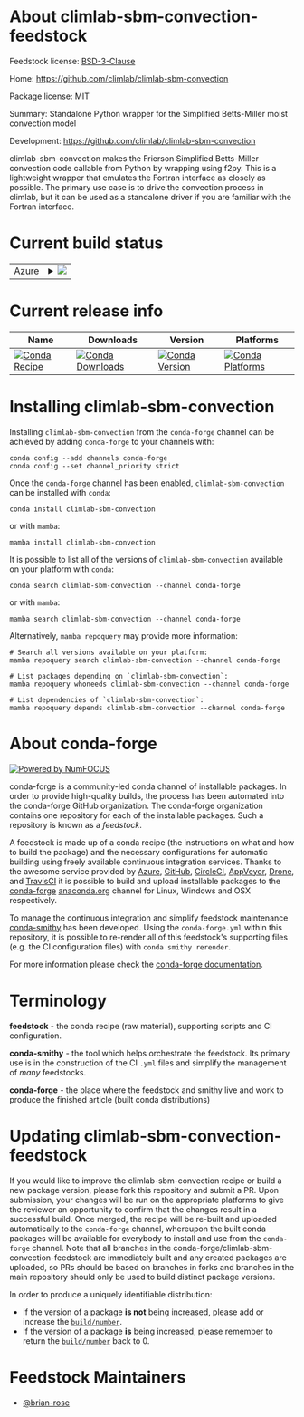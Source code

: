 About climlab-sbm-convection-feedstock
======================================

Feedstock license: [BSD-3-Clause](https://github.com/conda-forge/climlab-sbm-convection-feedstock/blob/main/LICENSE.txt)

Home: https://github.com/climlab/climlab-sbm-convection

Package license: MIT

Summary: Standalone Python wrapper for the Simplified Betts-Miller moist convection model

Development: https://github.com/climlab/climlab-sbm-convection

climlab-sbm-convection makes the Frierson Simplified Betts-Miller convection code callable from Python by wrapping using f2py. This is a lightweight wrapper that emulates the Fortran interface as closely as possible. The primary use case is to drive the convection process in climlab, but it can be used as a standalone driver if you are familiar with the Fortran interface.


Current build status
====================


<table>
    
  <tr>
    <td>Azure</td>
    <td>
      <details>
        <summary>
          <a href="https://dev.azure.com/conda-forge/feedstock-builds/_build/latest?definitionId=23040&branchName=main">
            <img src="https://dev.azure.com/conda-forge/feedstock-builds/_apis/build/status/climlab-sbm-convection-feedstock?branchName=main">
          </a>
        </summary>
        <table>
          <thead><tr><th>Variant</th><th>Status</th></tr></thead>
          <tbody><tr>
              <td>linux_64_numpy2.0python3.11.____cpython</td>
              <td>
                <a href="https://dev.azure.com/conda-forge/feedstock-builds/_build/latest?definitionId=23040&branchName=main">
                  <img src="https://dev.azure.com/conda-forge/feedstock-builds/_apis/build/status/climlab-sbm-convection-feedstock?branchName=main&jobName=linux&configuration=linux%20linux_64_numpy2.0python3.11.____cpython" alt="variant">
                </a>
              </td>
            </tr><tr>
              <td>linux_64_numpy2.0python3.12.____cpython</td>
              <td>
                <a href="https://dev.azure.com/conda-forge/feedstock-builds/_build/latest?definitionId=23040&branchName=main">
                  <img src="https://dev.azure.com/conda-forge/feedstock-builds/_apis/build/status/climlab-sbm-convection-feedstock?branchName=main&jobName=linux&configuration=linux%20linux_64_numpy2.0python3.12.____cpython" alt="variant">
                </a>
              </td>
            </tr><tr>
              <td>osx_64_numpy2.0python3.11.____cpython</td>
              <td>
                <a href="https://dev.azure.com/conda-forge/feedstock-builds/_build/latest?definitionId=23040&branchName=main">
                  <img src="https://dev.azure.com/conda-forge/feedstock-builds/_apis/build/status/climlab-sbm-convection-feedstock?branchName=main&jobName=osx&configuration=osx%20osx_64_numpy2.0python3.11.____cpython" alt="variant">
                </a>
              </td>
            </tr><tr>
              <td>osx_64_numpy2.0python3.12.____cpython</td>
              <td>
                <a href="https://dev.azure.com/conda-forge/feedstock-builds/_build/latest?definitionId=23040&branchName=main">
                  <img src="https://dev.azure.com/conda-forge/feedstock-builds/_apis/build/status/climlab-sbm-convection-feedstock?branchName=main&jobName=osx&configuration=osx%20osx_64_numpy2.0python3.12.____cpython" alt="variant">
                </a>
              </td>
            </tr><tr>
              <td>osx_arm64_numpy2.0python3.11.____cpython</td>
              <td>
                <a href="https://dev.azure.com/conda-forge/feedstock-builds/_build/latest?definitionId=23040&branchName=main">
                  <img src="https://dev.azure.com/conda-forge/feedstock-builds/_apis/build/status/climlab-sbm-convection-feedstock?branchName=main&jobName=osx&configuration=osx%20osx_arm64_numpy2.0python3.11.____cpython" alt="variant">
                </a>
              </td>
            </tr><tr>
              <td>osx_arm64_numpy2.0python3.12.____cpython</td>
              <td>
                <a href="https://dev.azure.com/conda-forge/feedstock-builds/_build/latest?definitionId=23040&branchName=main">
                  <img src="https://dev.azure.com/conda-forge/feedstock-builds/_apis/build/status/climlab-sbm-convection-feedstock?branchName=main&jobName=osx&configuration=osx%20osx_arm64_numpy2.0python3.12.____cpython" alt="variant">
                </a>
              </td>
            </tr><tr>
              <td>win_64_numpy2.0python3.11.____cpython</td>
              <td>
                <a href="https://dev.azure.com/conda-forge/feedstock-builds/_build/latest?definitionId=23040&branchName=main">
                  <img src="https://dev.azure.com/conda-forge/feedstock-builds/_apis/build/status/climlab-sbm-convection-feedstock?branchName=main&jobName=win&configuration=win%20win_64_numpy2.0python3.11.____cpython" alt="variant">
                </a>
              </td>
            </tr><tr>
              <td>win_64_numpy2.0python3.12.____cpython</td>
              <td>
                <a href="https://dev.azure.com/conda-forge/feedstock-builds/_build/latest?definitionId=23040&branchName=main">
                  <img src="https://dev.azure.com/conda-forge/feedstock-builds/_apis/build/status/climlab-sbm-convection-feedstock?branchName=main&jobName=win&configuration=win%20win_64_numpy2.0python3.12.____cpython" alt="variant">
                </a>
              </td>
            </tr>
          </tbody>
        </table>
      </details>
    </td>
  </tr>
</table>

Current release info
====================

| Name | Downloads | Version | Platforms |
| --- | --- | --- | --- |
| [![Conda Recipe](https://img.shields.io/badge/recipe-climlab--sbm--convection-green.svg)](https://anaconda.org/conda-forge/climlab-sbm-convection) | [![Conda Downloads](https://img.shields.io/conda/dn/conda-forge/climlab-sbm-convection.svg)](https://anaconda.org/conda-forge/climlab-sbm-convection) | [![Conda Version](https://img.shields.io/conda/vn/conda-forge/climlab-sbm-convection.svg)](https://anaconda.org/conda-forge/climlab-sbm-convection) | [![Conda Platforms](https://img.shields.io/conda/pn/conda-forge/climlab-sbm-convection.svg)](https://anaconda.org/conda-forge/climlab-sbm-convection) |

Installing climlab-sbm-convection
=================================

Installing `climlab-sbm-convection` from the `conda-forge` channel can be achieved by adding `conda-forge` to your channels with:

```
conda config --add channels conda-forge
conda config --set channel_priority strict
```

Once the `conda-forge` channel has been enabled, `climlab-sbm-convection` can be installed with `conda`:

```
conda install climlab-sbm-convection
```

or with `mamba`:

```
mamba install climlab-sbm-convection
```

It is possible to list all of the versions of `climlab-sbm-convection` available on your platform with `conda`:

```
conda search climlab-sbm-convection --channel conda-forge
```

or with `mamba`:

```
mamba search climlab-sbm-convection --channel conda-forge
```

Alternatively, `mamba repoquery` may provide more information:

```
# Search all versions available on your platform:
mamba repoquery search climlab-sbm-convection --channel conda-forge

# List packages depending on `climlab-sbm-convection`:
mamba repoquery whoneeds climlab-sbm-convection --channel conda-forge

# List dependencies of `climlab-sbm-convection`:
mamba repoquery depends climlab-sbm-convection --channel conda-forge
```


About conda-forge
=================

[![Powered by
NumFOCUS](https://img.shields.io/badge/powered%20by-NumFOCUS-orange.svg?style=flat&colorA=E1523D&colorB=007D8A)](https://numfocus.org)

conda-forge is a community-led conda channel of installable packages.
In order to provide high-quality builds, the process has been automated into the
conda-forge GitHub organization. The conda-forge organization contains one repository
for each of the installable packages. Such a repository is known as a *feedstock*.

A feedstock is made up of a conda recipe (the instructions on what and how to build
the package) and the necessary configurations for automatic building using freely
available continuous integration services. Thanks to the awesome service provided by
[Azure](https://azure.microsoft.com/en-us/services/devops/), [GitHub](https://github.com/),
[CircleCI](https://circleci.com/), [AppVeyor](https://www.appveyor.com/),
[Drone](https://cloud.drone.io/welcome), and [TravisCI](https://travis-ci.com/)
it is possible to build and upload installable packages to the
[conda-forge](https://anaconda.org/conda-forge) [anaconda.org](https://anaconda.org/)
channel for Linux, Windows and OSX respectively.

To manage the continuous integration and simplify feedstock maintenance
[conda-smithy](https://github.com/conda-forge/conda-smithy) has been developed.
Using the ``conda-forge.yml`` within this repository, it is possible to re-render all of
this feedstock's supporting files (e.g. the CI configuration files) with ``conda smithy rerender``.

For more information please check the [conda-forge documentation](https://conda-forge.org/docs/).

Terminology
===========

**feedstock** - the conda recipe (raw material), supporting scripts and CI configuration.

**conda-smithy** - the tool which helps orchestrate the feedstock.
                   Its primary use is in the construction of the CI ``.yml`` files
                   and simplify the management of *many* feedstocks.

**conda-forge** - the place where the feedstock and smithy live and work to
                  produce the finished article (built conda distributions)


Updating climlab-sbm-convection-feedstock
=========================================

If you would like to improve the climlab-sbm-convection recipe or build a new
package version, please fork this repository and submit a PR. Upon submission,
your changes will be run on the appropriate platforms to give the reviewer an
opportunity to confirm that the changes result in a successful build. Once
merged, the recipe will be re-built and uploaded automatically to the
`conda-forge` channel, whereupon the built conda packages will be available for
everybody to install and use from the `conda-forge` channel.
Note that all branches in the conda-forge/climlab-sbm-convection-feedstock are
immediately built and any created packages are uploaded, so PRs should be based
on branches in forks and branches in the main repository should only be used to
build distinct package versions.

In order to produce a uniquely identifiable distribution:
 * If the version of a package **is not** being increased, please add or increase
   the [``build/number``](https://docs.conda.io/projects/conda-build/en/latest/resources/define-metadata.html#build-number-and-string).
 * If the version of a package **is** being increased, please remember to return
   the [``build/number``](https://docs.conda.io/projects/conda-build/en/latest/resources/define-metadata.html#build-number-and-string)
   back to 0.

Feedstock Maintainers
=====================

* [@brian-rose](https://github.com/brian-rose/)

